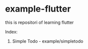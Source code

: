 # example-flutter

this is repositori of learning flutter

Index:
1. Simple Todo - example/simpletodo